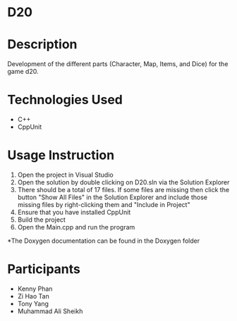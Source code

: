 # D20

# Description
Development of the different parts (Character, Map, Items, and Dice) for the game d20.

# Technologies Used
- C++
- CppUnit

# Usage Instruction
1. Open the project in Visual Studio
2. Open the solution by double clicking on D20.sln via the Solution Explorer
3. There should be a total of 17 files. If some files are missing then click the button "Show All Files" in the Solution Explorer and include those missing files by right-clicking them and "Include in Project"
4. Ensure that you have installed CppUnit
5. Build the project
6. Open the Main.cpp and run the program

*The Doxygen documentation can be found in the Doxygen folder

# Participants
- Kenny Phan
- Zi Hao Tan
- Tony Yang
- Muhammad Ali Sheikh
